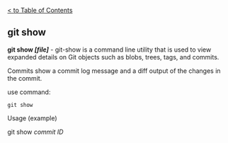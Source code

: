 [< to Table of Contents](./readme.md)

## git show

**git show *[file]*** - git-show is a command line utility that is used to view expanded details on Git objects such as blobs, trees, tags, and commits. 

Commits show a commit log message and a diff output of the changes in the commit.

use command:
```bash=
git show
```

Usage (example)

git show _commit ID_
